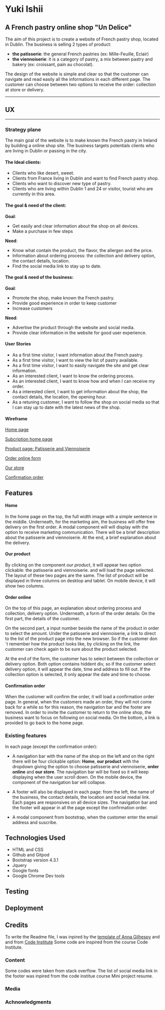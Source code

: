# Yuki Ishii

## A French pastry online shop "Un Delice"

The aim of this project is to create a website of French pastry shop, located in Dublin.
The business is selling 2 types of product:
* **the patisserie**: the general French pastries (ex: Mille-Feuille, Eclair)
* **the viennoiserie**: it is a category of pastry, a mix between pastry and bakery (ex: croissant, pain au chocolat).

The design of the website is simple and clear so that the customer can navigate and read easily all the informations in each different page.
The customer can choose between two options to receive the order: collection at store or delivery.

---
## UX
---

### Strategy plane

The main goal of the website is to make known the French pastry in Ireland by building a online shop site.
The business targets potentials clients who are living in Dublin or passing in the city.


#### The Ideal clients: 
* Clients who like desert, sweet.
* Clients from France living in Dublin and want to find French pastry shop.
* Clients who want to discover new type of pastry.
* Clients who are living within Dublin 1 and 24 or visitor, tourist who are currently in this area.


#### The goal & need of the client:
**Goal**:
* Get easily and clear information about the shop on all devices.
* Make a purchase in few steps 

**Need**:
* Know what contain the product, the flavor, the allergen and the price.
* Information about ordering process: the collection and delivery option, the contact details, location.
* Find the social media link to stay up to date.


#### The goal & need of the business:
**Goal**:
* Promote the shop, make known the French pastry.
* Provide good experience in order to keep customer
* Increase customers 

**Need**:
* Advertise the product through the website and social media. 
* Provide clear information in the website for good user experience.


#### User Stories
* As a first time visitor, I want information about the French pastry.
* As a first time visitor, I want to view the list of pastry available.
* As a first time visitor, I want to easily navigate the site and get clear information.
* As an interested client, I want to know the ordering process.
* As an interested client, I want to know how and when I can receive my order.
* As a interested client, I want to get information about the shop, the contact details, the location, the opening hour.
* As a retuning customer, I want to follow the shop on social media so that I can stay up to date with the latest news of the shop.


#### Wireframe

[Home page](https://github.com/yuyu78/pastry-online-shop/blob/master/wireframe/Home%20page.pdf)

[Subcription home page](https://github.com/yuyu78/pastry-online-shop/blob/master/wireframe/Subscription%20home%20page.pdf)

[Product page: Patisserie and Viennoiserie](https://github.com/yuyu78/pastry-online-shop/blob/master/wireframe/Our%20product%20dropdown%20patisserie%20viennoiserie.pdf)

[Order online form](https://github.com/yuyu78/pastry-online-shop/blob/master/wireframe/Order%20online%20form.pdf)

[Our store](https://github.com/yuyu78/pastry-online-shop/blob/master/wireframe/Our%20store.pdf)

[Confirmation order](https://github.com/yuyu78/pastry-online-shop/blob/master/wireframe/Confirmation%20order.pdf)


## Features


#### Home
In the home page on the top, the full width image with a simple sentence in the middle. 
Underneath, for the marketing aim, the business will offer free delivery on the first order. A modal component will will display with the option to receive marketing communication. 
There will be a brief description about the patisserie and viennoiserie.
At the end, a brief explanation about the delivery.

#### Our product
By clicking on the component *our product*, it will appear two option clickable: the patisserie and viennoiserie. and will load the page selected.
The layout of these two pages are the same. The list of product will be displayed in three columns on desktop and tablet.
On mobile device, it will show two columns.

#### Order online
On the top of this page, an explanation about ordering process and collection, delivery option.
Underneath, a form of the order details: 
On the first part, the details of the customer.

On the second part, a input number beside the name of the product in order to select the amount. 
Under the patisserie and viennoiserie, a link to direct to the list of the product page into the new browser.
So if the customer don´t remember how the product looks like, by clicking on the link, the customer can check again to be sure about the product selected.

At the end of the form, the customer has to select between the collection or delivery option. 
Both option contains hiddent div, so if the customer select delivery option, it will appear the date, time and address to fill out. If the collection option is selected, it only appear the date and time to choose.

#### Confirmation order
When the customer will confirm the order, it will load a confirmation order page.
In general, when the customers made an order, they will not come back for a while so for this reason, the navigation bar and the footer are removed.
In order to invite the customer to return to the online shop, the business want to focus on following on social media. 
On the bottom, a link is provided to go back to the home page.


### Existing features
In each page (except the confirmation order):
* A navigation bar with the name of the shop on the left and on the right there will be four clickable option: **Home**, **our product** with the dropdown giving the option to choose patisserie and viennoiserie, **order online** and **our store**.
The navigation bar will be fixed so it will keep displaying when the user scroll down.
On the mobile device, the component of the navigation bar will collapse.
* A footer will also be displayed in each page: from the left, the name of the business, the contact details, the location and social medial link.
Each pages are responsives on all device sizes.
The navigation bar and the footer will appear in all the page except the confirmation order.

* A modal component from bootstrap, when the customer enter the email address and suscribe.


## Technologies Used
* HTML and CSS
* Github and Gitpod
* Bootstrap version 4.3.1
* Jquery
* Google fonts
* Google Chrome Dev tools
## Testing

## Deployment

## Credits
To write the Readme file, I was inpired by the [template of Anna Gilhespy](https://files.slack.com/files-pri/T0L30B202-F01MKRU0C00/readme.md) and and from [Code Institute](https://github.com/Code-Institute-Solutions/SampleREADME)
Some code are inspired from the course Code Institute.
### Content
Some codes were taken from stack overflow. 
The list of social media link in the footer was inpired from the code institue course Mini project resume.

### Media


### Achnowledgments

